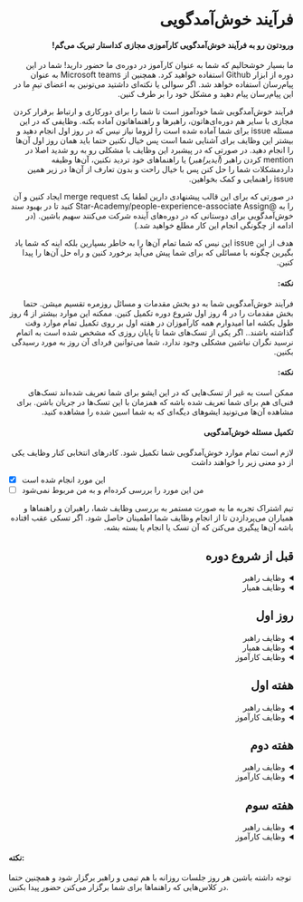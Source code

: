 <div dir="rtl" align='right'>
  
# فرآیند خوش‌آمدگویی

#### ورودتون رو به فرآیند خوش‌آمدگویی کارآموزی مجازی کداستار تبریک می‌گم!

ما بسیار خوشحالیم که شما به عنوان کارآموز در دوره‌ی ما حضور دارید!
شما در این دوره از ابزار Github استفاده خواهید کرد.
همچنین از Microsoft teams به عنوان پیام‌رسان استفاده خواهد شد.
اگر سوالی یا نکته‌ای داشتید می‌تونین به اعضای تیمِ ما در این پیام‌رسان پیام دهید و مشکل خود را بر طرف کنین.

فرآیند خوش‌آمدگویی شما خودآموز است تا شما را برای دورکاری و ارتباط برقرار کردن مجازی با سایر هم دوره‌ای‌هاتون، راهبرها و راهنماهاتون آماده بکنه.
وظایفی که در این مسئله
issue
برای شما آماده شده است را لزوما نیاز نیس که در روز اول انجام دهید و بیشتر این وظایف برای آشنایی شما است پس خیال نکنین حتما باید همان روز اول آن‌ها را انجام دهید.
در صورتی که در پیشبرد این وظایف با مشکلی رو به رو شدید اصلا در
mention
کردن راهبر (*آی*دی*راهبر*) یا راهنماهای خود تردید نکنین، آن‌ها وظیفه داردمشکلات شما را حل کنن پس با خیال راحت و بدون تعارف از آن‌ها در زیر همین
issue
راهنمایی و کمک بخواهین.

در صورتی که برای این قالب پیشنهادی دارین لطفا یک
merge request
ایجاد کنین و آن را به
@Star-Academy/people-experience-associate
Assign
کنید تا در بهبود سند خوش‌آمدگویی برای دوستانی که در دوره‌های آینده شرکت می‌کنند سهیم باشین.
(در ادامه از چگونگی انجام این کار مطلع خواهید شد.)

هدف از این
issue
این نیس که شما تمام آن‌ها را به خاطر بسپارین بلکه اینه که شما یاد بگیرین چگونه با مسائلی که برای شما پیش می‌آید برخورد کنین و راه حل آن‌ها را پیدا کنین.

#### نکته:

فرآیند خوش‌آمدگویی شما به دو بخش مقدمات و مسائل روزمره تقسیم میشن.
حتما بخش مقدمات را در 4 روز اول شروع دوره تکمیل کنین.
ممکنه این موارد بیشتر از 4 روز طول بکشه اما امیدوارم همه کارآموزان در هفته اول بر روی تکمیل تمام موارد وقت گذاشته باشند..
اگر یکی از تسک‌های شما تا پایان روزی که مشخص شده است به اتمام نرسید نگران نباشین مشکلی وجود ندارد، شما می‌توانین فردای آن روز به مورد رسیدگی بکنین.

#### نکته:

ممکن است به غیر از تسک‌هایی که در این ایشو برای شما تعریف شده‌اند تسک‌های فنی‌ای هم برای شما تعریف شده باشه که همزمان با این تسک‌ها در جریان باشن. برای مشاهده آن‌ها می‌تونید ایشو‌های دیگه‌ای که به شما اسین شده را مشاهده کنید.

#### تکمیل مسئله خوش‌آمدگویی

لازم است تمام موارد خوش‌آمدگویی شما تکمیل شود.
کادرهای انتخابی کنار وظایف یکی از دو معنی زیر را خواهند داشت

<div  dir="ltr" align='left'>
  
- [x] این مورد انجام شده است
- [ ] من این مورد را بررسی کرده‌ام و به من مربوط نمی‌شود
</div>

تیم اشتراک تجربه ما به صورت مستمر به بررسی وظایف شما، راهبران و راهنماها و همیاران می‌پردازدن تا از انجام وظایف شما اطمینان حاصل شود.
اگر تسکی عقب افتاده باشه آن‌ها پیگیری می‌کنن که آن تسک یا انجام یا بسته بشه.

## قبل از شروع دوره

<details>
  <summary>وظایف راهبر</summary>
  
  <div  dir="ltr" align='left'>
  
  1. [ ] قبل از شروع دوره حتما با کارآموز گرامی ارتباط برقرار و او را به جشن افتتاحیه دوره دعوت کن. در پیام ارسالی خود را معرفی کرده و ورود وی را به دوره تبریک بگو.
  2. [ ] از کارآموز یک ایمیل جهت دعوت وی به تیم Microsoft teams دریافت و برایش دعوت نامه ارسال کن.
  3. [ ] سه فاز اولیه و فرآیند خوش‌آمدگویی را به صورت ایشو و به نام آن کارآموز تعریف کن ولی آن‌ها را اساین نکن.
  4. [ ] یکی از راهنماها را به عنوان همیار کارآموز انتخاب کن و میان کارآموز و همیار یک لینک شکل بده.
     </div>
</details>

<details>
  <summary>وظایف همیار</summary>
  
  <div  dir="ltr" align='left'>
  
  1. [ ] به کارآموز پیام بده و خودت رو معرفی کن
  2. [ ] اگر در اتصال به Microsoft Team کارآموز مشکلی دارد مشکلش را حل کن.
  3. [ ] اگر کارآموز در مورد دوره یا تیم سوالی دارد به طور خلاصه جواب بده و بگو در جلسه افتتاحیه به طور مفصل بیان می‌شود.
     </div>
</details>

## روز اول

<details>
  <summary>وظایف راهبر</summary>
  
  <div  dir="ltr" align='left'>
  
  1. [ ] ساعت 10 در جشن افتتاحیه شرکت کن.
  2. [ ] هم گروهی‌ هر کارآموز را مشخص کن و در جشن اعلام کن.
  3. [ ] زمان جلسه روزانه رو با کارآموز ست بکن
     </div>
</details>

<details>
  <summary>وظایف همیار</summary>
  
  <div  dir="ltr" align='left'>
  
  1. [ ] کارآموز رو به گیت‌هاب اضافه کن و اگه توضیح اضافی در این مورد خواست بهش بده.
     </div>
</details>

<details>
  <summary>وظایف کارآموز</summary>
  
  <div  dir="ltr" align='left'>
  
  1. [ ] ساعت 10 در جشن افتتاحیه شرکت کن.
  2. [ ] به هم تیمی خود پیام بده و با هم ارتباط برقرار کنید.
  3. [ ] از همیارت پیگیری کن که به گیت‌هاب اضاف‌ات بکنه.
  4. [ ] به ریپو codestar-intern-issues برو و در اونجا تسک فرآیند خوش‌آمدگویی خودت رو پیدا کن و به خود اسین کن.
  5. [ ] با هم راهبرت یک زمان برای جلسه گزارش روزانه ست بکن که هر روز با هم تیمی‌ات با راهبر جلسه داشته باشین. پیشنهاد می‌شه این زمان بعد از ظهر و در انتهای زمان روزانه باشه.
  6. [ ] زمانی که تمام کارهایی که باید در روز اول انجام می‌دادی را انجام دادی لیبل "Day 1- Complete Label" رو به ایشوت متصل کن. 
     </div>
</details>

## هفته اول

<details>
  <summary>وظایف راهبر</summary>
  
  <div  dir="ltr" align='left'>
  
  1. [ ] هر روز جلسه روزانه را برگزار و روند رشد کارآموزها رو پیگیری کن
     </div>
</details>

<details>
  <summary>وظایف کارآموز</summary>
  
  <div  dir="ltr" align='left'>
  
  1. [ ] هر روز با هم تیمی خود یک جلسه روزانه برگزار کرده و برای آن روز خود برنامه بریزین.
  2. [ ] عصرها به جلسه با راهبر خود برو و گزارشی از مشکلات یا اتفاقات روزانه به او بده.
  3. [ ] با سه نفر از اعضای بقیه تیم ها جلسه Coffe Gap مشخص کن و سعی کن بیشتر با بقیه بچه‌ها در این جلسات آشنا بشی. مدت زمان پیشنهادی برای این جلسات نیم ساعت است.
  4. [ ] زمانی که تمام کارهایی که باید در هفته اول انجام می‌دادی را انجام دادی لیبل "week 1- Complete Label" رو به ایشوت متصل کن. 
     </div>
</details>


## هفته دوم

<details>
  <summary>وظایف راهبر</summary>
  
  <div  dir="ltr" align='left'>
  
  1. [ ] یک جلسه یک به یک با کارآموز مشخص کن و در مورد موارد مختلف جهت آشنایی بیشتر گفت و گو کنید.
     </div>
</details>

<details>
  <summary>وظایف کارآموز</summary>
  
  <div  dir="ltr" align='left'>
  
  1. [ ] به جلسه یک به یک با راهبر برو.
  2. [ ] زمانی که تمام کارهایی که باید در هفته اول انجام می‌دادی را انجام دادی لیبل "week 2- Complete Label" رو به ایشوت متصل کن. 
     </div>
</details>

## هفته سوم

<details>
  <summary>وظایف راهبر</summary>
  
  <div  dir="ltr" align='left'>
  
  1. [ ] یک جلسه [AMA](https://about.gitlab.com/company/culture/all-remote/informal-communication/#ama-ask-me-anything) میان 4 نفر از بچه‌ها و یکی از مدیران ستاره مشخص کن و به اطلاع کارآموز برسون
     </div>
</details>

<details>
  <summary>وظایف کارآموز</summary>
  
  <div  dir="ltr" align='left'>
  
  1. [ ] در جلسه AMA شرکت کن و هر چیزی که در مورد تیم ستاره، گذشته‌اش، حالش و آینده‌اش دوست داری بپرس.
  2. [ ] زمانی که تمام کارهایی که باید در هفته اول انجام می‌دادی را انجام دادی لیبل "week 3- Complete Label" رو به ایشوت متصل کن. 
     </div>
</details>
</div>

#### نکته:
توجه داشته باشین هر روز جلسات روزانه با هم تیمی و راهبر برگزار شود و همچنین حتما در کلاس‌هایی که راهنماها برای شما برگزار می‌کنن حضور پیدا بکنین.

